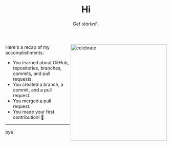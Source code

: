 <header>

<!--
  <<< Author notes: Course header >>>
  Include a 1280×640 image, course title in sentence case, and a concise description in emphasis.
  In your repository settings: enable template repository, add your 1280×640 social image, auto delete head branches.
  Add your open source license, GitHub uses MIT license.
-->

# Hi

_Get started ._

</header>

<!--
  <<< Author notes: Finish >>>
  Review what we learned, ask for feedback, provide next steps.
-->

<!--
  <<< Author notes: Finish >>>

## Finish for second header
  Review what we learned, ask for feedback, provide next steps.
-->
<img src=https://octodex.github.com/images/collabocats.jpg alt=celebrate width=300 align=right>

Here's a recap of my accomplishments:

- You learned about GitHub, repositories, branches, commits, and pull requests.
- You created a branch, a commit, and a pull request.
- You merged a pull request.
- You made your first contribution! :tada:

<!--
### What's next?
  Review what we learned, ask for feedback, provide next steps.
-->


<footer>

<!--
  <<< Author notes: Footer >>>
  Add a link to get support, GitHub status page, code of conduct, license link.
-->

---
bye

</footer>
